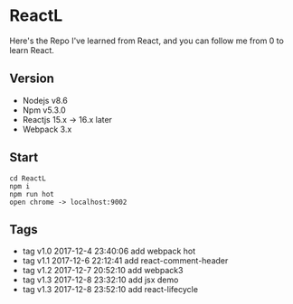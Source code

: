 # ReactL

Here's the Repo I've learned from React, and you can follow me from 0 to learn React.


## Version

* Nodejs v8.6
* Npm v5.3.0
* Reactjs 15.x -> 16.x later
* Webpack 3.x

## Start

```
cd ReactL
npm i
npm run hot
open chrome -> localhost:9002

```
## Tags

* tag v1.0 2017-12-4 23:40:06 add webpack hot
* tag v1.1 2017-12-6 22:12:41 add react-comment-header
* tag v1.2 2017-12-7 20:52:10 add webpack3
* tag v1.3 2017-12-8 23:32:10 add jsx demo
* tag v1.3 2017-12-8 23:52:10 add react-lifecycle

